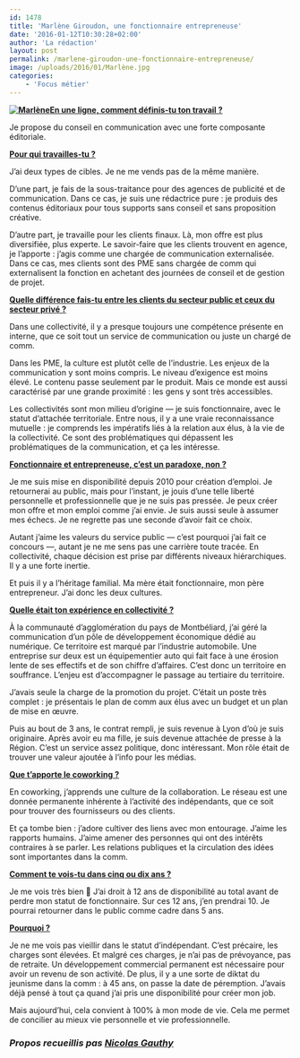 ```yaml
---
id: 1478
title: 'Marlène Giroudon, une fonctionnaire entrepreneuse'
date: '2016-01-12T10:30:28+02:00'
author: 'La rédaction'
layout: post
permalink: /marlene-giroudon-une-fonctionnaire-entrepreneuse/
image: /uploads/2016/01/Marlène.jpg
categories:
    - 'Focus métier'
---
```


**<u><img src="/uploads/2016/01/Marlène.jpg" alt="Marlène">En une ligne, comment définis-tu ton travail </u><u>?</u>**

Je propose du conseil en communication avec une forte composante éditoriale.

**<u>Pour qui travailles-tu ?</u>**

J’ai deux types de cibles. Je ne me vends pas de la même manière.

D’une part, je fais de la sous-traitance pour des agences de publicité et de communication. Dans ce cas, je suis une rédactrice pure : je produis des contenus éditoriaux pour tous supports sans conseil et sans proposition créative.

D’autre part, je travaille pour les clients finaux. Là, mon offre est plus diversifiée, plus experte. Le savoir-faire que les clients trouvent en agence, je l’apporte : j’agis comme une chargée de communication externalisée. Dans ce cas, mes clients sont des PME sans chargée de comm qui externalisent la fonction en achetant des journées de conseil et de gestion de projet.

**<u>Quelle différence fais-tu entre les clients du secteur public et ceux du secteur privé ?</u>**

Dans une collectivité, il y a presque toujours une compétence présente en interne, que ce soit tout un service de communication ou juste un chargé de comm.

Dans les PME, la culture est plutôt celle de l’industrie. Les enjeux de la communication y sont moins compris. Le niveau d’exigence est moins élevé. Le contenu passe seulement par le produit. Mais ce monde est aussi caractérisé par une grande proximité : les gens y sont très accessibles.

Les collectivités sont mon milieu d’origine — je suis fonctionnaire, avec le statut d’attachée territoriale. Entre nous, il y a une vraie reconnaissance mutuelle : je comprends les impératifs liés à la relation aux élus, à la vie de la collectivité. Ce sont des problématiques qui dépassent les problématiques de la communication, et ça les intéresse.

**<u>Fonctionnaire et entrepreneuse, c’est un paradoxe, non ?</u>**

Je me suis mise en disponibilité depuis 2010 pour création d’emploi. Je retournerai au public, mais pour l’instant, je jouis d’une telle liberté personnelle et professionnelle que je ne suis pas pressée. Je peux créer mon offre et mon emploi comme j’ai envie. Je suis aussi seule à assumer mes échecs. Je ne regrette pas une seconde d’avoir fait ce choix.

Autant j’aime les valeurs du service public — c’est pourquoi j’ai fait ce concours —, autant je ne me sens pas une carrière toute tracée. En collectivité, chaque décision est prise par différents niveaux hiérarchiques. Il y a une forte inertie.

Et puis il y a l’héritage familial. Ma mère était fonctionnaire, mon père entrepreneur. J’ai donc les deux cultures.

**<u>Quelle était ton expérience en collectivité ?</u>**

À la communauté d’agglomération du pays de Montbéliard, j’ai géré la communication d’un pôle de développement économique dédié au numérique. Ce territoire est marqué par l’industrie automobile. Une entreprise sur deux est un équipementier auto qui fait face à une érosion lente de ses effectifs et de son chiffre d’affaires. C’est donc un territoire en souffrance. L’enjeu est d’accompagner le passage au tertiaire du territoire.

J’avais seule la charge de la promotion du projet. C’était un poste très complet : je présentais le plan de comm aux élus avec un budget et un plan de mise en œuvre.

Puis au bout de 3 ans, le contrat rempli, je suis revenue à Lyon d’où je suis originaire. Après avoir eu ma fille, je suis devenue attachée de presse à la Région. C’est un service assez politique, donc intéressant. Mon rôle était de trouver une valeur ajoutée à l’info pour les médias.

**<u>Que t’apporte le coworking ?</u>**

En coworking, j’apprends une culture de la collaboration. Le réseau est une donnée permanente inhérente à l’activité des indépendants, que ce soit pour trouver des fournisseurs ou des clients.

Et ça tombe bien : j’adore cultiver des liens avec mon entourage. J’aime les rapports humains. J’aime amener des personnes qui ont des intérêts contraires à se parler. Les relations publiques et la circulation des idées sont importantes dans la comm.

**<u>Comment te vois-tu dans cinq ou dix ans ?</u>**

Je me vois très bien 🙂 J’ai droit à 12 ans de disponibilité au total avant de perdre mon statut de fonctionnaire. Sur ces 12 ans, j’en prendrai 10. Je pourrai retourner dans le public comme cadre dans 5 ans.

**<u>Pourquoi ?</u>**

Je ne me vois pas vieillir dans le statut d’indépendant. C’est précaire, les charges sont élevées. Et malgré ces charges, je n’ai pas de prévoyance, pas de retraite. Un développement commercial permanent est nécessaire pour avoir un revenu de son activité. De plus, il y a une sorte de diktat du jeunisme dans la comm : à 45 ans, on passe la date de péremption. J’avais déjà pensé à tout ça quand j’ai pris une disponibilité pour créer mon job.

Mais aujourd’hui, cela convient à 100% à mon mode de vie. Cela me permet de concilier au mieux vie personnelle et vie professionnelle.

### *Propos recueillis pas [Nicolas Gauthy](/2016/01/nicolas-gauthy-conseil-en-communication-en-poste-nomade-a-latelier-des-medias/)*